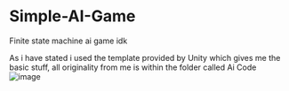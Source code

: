 # Simple-AI-Game
 Finite state machine ai game idk
 
 As i have stated i used the template provided by Unity which gives me the basic stuff, all originality from me is within the folder called Ai Code
![image](https://github.com/Luckyxzx/Simple-AI-Game/assets/65267687/01eeb412-b4a7-4853-888d-34b2f96d4ad9)
